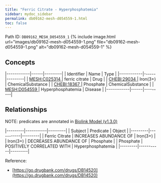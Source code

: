 ```yaml
---
title: "Ferric Citrate - Hyperphosphatemia"
sidebar: mydoc_sidebar
permalink: db09162-mesh-d054559-1.html
toc: false 
---
```



Path ID: `DB09162_MESH_D054559_1`
{% include image.html url="images/db09162-mesh-d054559-1.png" file="db09162-mesh-d054559-1.png" alt="db09162-mesh-d054559-1" %}

## Concepts

|------------|------|---------|
| Identifier | Name | Type    |
|------------|------|---------|
| <a href="https://identifiers.org/MESH:C025314">MESH:C025314 </a> | ferric citrate | Drug |
| <a href="https://identifiers.org/CHEBI:29034">CHEBI:29034 </a> | Iron(3+) | ChemicalSubstance |
| <a href="https://identifiers.org/CHEBI:18367">CHEBI:18367 </a> | Phosphate | ChemicalSubstance |
| <a href="https://identifiers.org/MESH:D054559">MESH:D054559 </a> | Hyperphosphatemia | Disease |
|------------|------|---------|

## Relationships


NOTE: predicates are annotated in <a href="https://github.com/biolink/biolink-model/releases/tag/v1.3.0">Biolink Model (v1.3.0)</a>

|---------|-----------|---------|
| Subject | Predicate | Object  |
|---------|-----------|---------|
| Ferric Citrate | INCREASES ABUNDANCE OF | Iron(3+) |
| Iron(3+) | DECREASES ABUNDANCE OF | Phosphate |
| Phosphate | POSITIVELY CORRELATED WITH | Hyperphosphatemia |
|---------|-----------|---------|

Reference: 
  - [https://go.drugbank.com/drugs/DB14520](https://go.drugbank.com/drugs/DB14520)
